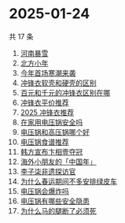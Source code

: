 # 2025-01-24

共 17 条

<!-- BEGIN ZHIHUSEARCH -->
<!-- 最后更新时间 Fri Jan 24 2025 17:15:45 GMT+0800 (China Standard Time) -->
1. [河南暴雪](https://www.zhihu.com/search?q=河南暴雪)
1. [北方小年](https://www.zhihu.com/search?q=北方小年)
1. [今年首场寒潮来袭](https://www.zhihu.com/search?q=今年首场寒潮来袭)
1. [冲锋衣软壳和硬壳的区别](https://www.zhihu.com/search?q=冲锋衣软壳和硬壳的区别)
1. [百元和千元的冲锋衣区别在哪](https://www.zhihu.com/search?q=百元和千元的冲锋衣区别在哪)
1. [冲锋衣平价推荐](https://www.zhihu.com/search?q=冲锋衣平价推荐)
1. [2025 冲锋衣推荐](https://www.zhihu.com/search?q=2025%20冲锋衣推荐)
1. [在家用电压锅安全吗](https://www.zhihu.com/search?q=在家用电压锅安全吗)
1. [电压锅和高压锅哪个好](https://www.zhihu.com/search?q=电压锅和高压锅哪个好)
1. [电压锅食谱推荐](https://www.zhihu.com/search?q=电压锅食谱推荐)
1. [韩方宣布卞相壹夺冠](https://www.zhihu.com/search?q=韩方宣布卞相壹夺冠)
1. [海外小朋友的「中国年」](https://www.zhihu.com/search?q=海外小朋友的「中国年」)
1. [李子柒非遗探访官](https://www.zhihu.com/search?q=李子柒非遗探访官)
1. [为什么春运期间不多安排绿皮车](https://www.zhihu.com/search?q=为什么春运期间不多安排绿皮车)
1. [电压锅会爆炸吗](https://www.zhihu.com/search?q=电压锅会爆炸吗)
1. [电压锅有哪些安全隐患](https://www.zhihu.com/search?q=电压锅有哪些安全隐患)
1. [为什么马的腿断了必须死](https://www.zhihu.com/search?q=为什么马的腿断了必须死)
<!-- END ZHIHUSEARCH -->
